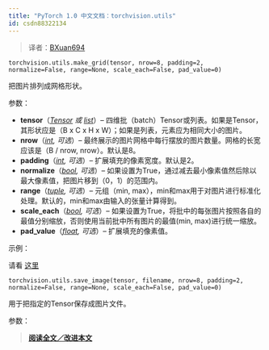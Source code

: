 ```yaml
---
title: "PyTorch 1.0 中文文档：torchvision.utils"
id: csdn88322134
---
```


> 译者：[BXuan694](https://github.com/BXuan694)

```
torchvision.utils.make_grid(tensor, nrow=8, padding=2, normalize=False, range=None, scale_each=False, pad_value=0) 
```

把图片排列成网格形状。

参数：

*   **tensor**（[*Tensor*](../tensors.html#torch.Tensor "torch.Tensor") *或* [*list*](https://docs.python.org/3/library/stdtypes.html#list "(in Python v3.7)")）– 四维批（batch）Tensor或列表。如果是Tensor，其形状应是（B x C x H x W）；如果是列表，元素应为相同大小的图片。
*   **nrow**（[*int*](https://docs.python.org/3/library/functions.html#int "(in Python v3.7)")*,* *可选*）– 最终展示的图片网格中每行摆放的图片数量。网格的长宽应该是（B / nrow, nrow）。默认是8。
*   **padding**（[*int*](https://docs.python.org/3/library/functions.html#int "(in Python v3.7)")*,* *可选*）– 扩展填充的像素宽度。默认是2。
*   **normalize**（[*bool*](https://docs.python.org/3/library/functions.html#bool "(in Python v3.7)")*,* *可选*）– 如果设置为True，通过减去最小像素值然后除以最大像素值，把图片移到（0，1）的范围内。
*   **range**（[*tuple*](https://docs.python.org/3/library/stdtypes.html#tuple "(in Python v3.7)")*,* *可选*）– 元组（min, max），min和max用于对图片进行标准化处理。默认的，min和max由输入的张量计算得到。
*   **scale_each**（[*bool*](https://docs.python.org/3/library/functions.html#bool "(in Python v3.7)")*,* *可选*）– 如果设置为True，将批中的每张图片按照各自的最值分别缩放，否则使用当前批中所有图片的最值(min, max)进行统一缩放。
*   **pad_value**（[*float*](https://docs.python.org/3/library/functions.html#float "(in Python v3.7)")*,* *可选*）– 扩展填充的像素值。

示例：

请看 [这里](https://gist.github.com/anonymous/bf16430f7750c023141c562f3e9f2a91)

```
torchvision.utils.save_image(tensor, filename, nrow=8, padding=2, normalize=False, range=None, scale_each=False, pad_value=0) 
```

用于把指定的Tensor保存成图片文件。

参数：

> [**阅读全文／改进本文**](https://github.com/apachecn/pytorch-doc-zh/blob/master/docs/1.0/torchvision_utils.md)